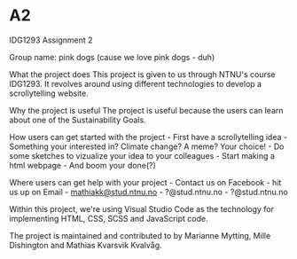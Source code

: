 # A2
IDG1293 Assignment 2

Group name: pink dogs (cause we love pink dogs - duh)

What the project does
This project is given to us through NTNU's course IDG1293. It revolves around using different technologies to develop a scrollytelling website.


Why the project is useful
The project is useful because the users can learn about one of the Sustainability Goals.

How users can get started with the project
    - First have a scrollytelling idea - Something your interested in? Climate change? A meme? Your choice!
    - Do some sketches to vizualize your idea to your colleagues
    - Start making a html webpage
    - And boom your done(?)

Where users can get help with your project
    - Contact us on Facebook
    - hit us up on Email
        - mathiakk@stud.ntnu.no
        - ?@stud.ntnu.no
        - ?@stud.ntnu.no



Within this project, we're using Visual Studio Code as the technology for implementing HTML, CSS, SCSS and JavaScript code.

The project is maintained and contributed to by Marianne Mytting, Mille Dishington and Mathias Kvarsvik Kvalvåg.
